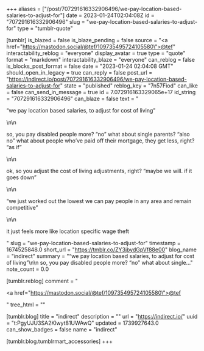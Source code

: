 +++
aliases = ["/post/707291616332906496/we-pay-location-based-salaries-to-adjust-for"]
date = 2023-01-24T02:04:08Z
id = "707291616332906496"
slug = "we-pay-location-based-salaries-to-adjust-for"
type = "tumblr-quote"

[tumblr]
is_blazed = false
is_blaze_pending = false
source = "<a href=\"https://mastodon.social/@tef/109735495724105580\">@tef</a>"
interactability_reblog = "everyone"
display_avatar = true
type = "quote"
format = "markdown"
interactability_blaze = "everyone"
can_reblog = false
is_blocks_post_format = false
date = "2023-01-24 02:04:08 GMT"
should_open_in_legacy = true
can_reply = false
post_url = "https://indirect.io/post/707291616332906496/we-pay-location-based-salaries-to-adjust-for"
state = "published"
reblog_key = "7n57Fiod"
can_like = false
can_send_in_message = true
id = 7.072916163329065e+17
id_string = "707291616332906496"
can_blaze = false
text = "<p>&ldquo;we pay location based salaries, to adjust for cost of living&rdquo;</p>\n\n<p>so, you pay disabled people more? &ldquo;no&rdquo; what about single parents? &ldquo;also no&rdquo; what about people who&rsquo;ve paid off their mortgage, they get less, right? &ldquo;as if&rdquo;</p>\n\n<p>ok, so you adjust the cost of living adjustments, right? &ldquo;maybe we will. if it goes down&rdquo;</p>\n\n<p>&ldquo;we just worked out the lowest we can pay people in any area and remain competitive&rdquo;</p>\n\n<p>it just feels more like location specific wage theft</p>"
slug = "we-pay-location-based-salaries-to-adjust-for"
timestamp = 1674525848.0
short_url = "https://tmblr.co/ZY3jbydGpVf88e00"
blog_name = "indirect"
summary = "“we pay location based salaries, to adjust for cost of living”\n\n so, you pay disabled people more? “no” what about single..."
note_count = 0.0

[tumblr.reblog]
comment = "<p><a href=\"https://mastodon.social/@tef/109735495724105580\">@tef</a></p>"
tree_html = ""

[tumblr.blog]
title = "indirect"
description = ""
url = "https://indirect.io/"
uuid = "t:PgyUJU3SA2Klwyt81UWAwQ"
updated = 1739927643.0
can_show_badges = false
name = "indirect"

[tumblr.blog.tumblrmart_accessories]
+++
